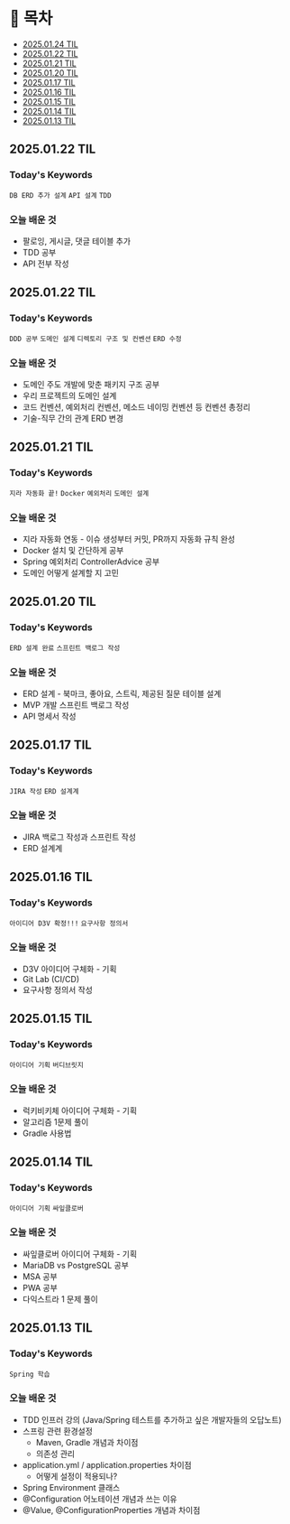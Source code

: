 # 📌 목차
- [2025.01.24 TIL](#20250124-til)
- [2025.01.22 TIL](#20250122-til)
- [2025.01.21 TIL](#20250121-til)
- [2025.01.20 TIL](#20250120-til)
- [2025.01.17 TIL](#20250117-til)
- [2025.01.16 TIL](#20250116-til)
- [2025.01.15 TIL](#20250115-til)
- [2025.01.14 TIL](#20250114-til)
- [2025.01.13 TIL](#20250113-til)

## 2025.01.22 TIL

### Today's Keywords

`DB ERD 추가 설계`
`API 설계`
`TDD`

### 오늘 배운 것

- 팔로잉, 게시글, 댓글 테이블 추가
- TDD 공부
- API 전부 작성

## 2025.01.22 TIL

### Today's Keywords

`DDD 공부`
`도메인 설계`
`디렉토리 구조 및 컨벤션`
`ERD 수정`

### 오늘 배운 것

- 도메인 주도 개발에 맞춘 패키지 구조 공부
- 우리 프로젝트의 도메인 설계
- 코드 컨벤션, 예외처리 컨벤션, 메소드 네이밍 컨벤션 등 컨벤션 총정리
- 기술-직무 간의 관계 ERD 변경

## 2025.01.21 TIL

### Today's Keywords

`지라 자동화 끝!` `Docker` `예외처리` `도메인 설계`

### 오늘 배운 것

- 지라 자동화 연동 - 이슈 생성부터 커밋, PR까지 자동화 규칙 완성
- Docker 설치 및 간단하게 공부
- Spring 예외처리 ControllerAdvice 공부
- 도메인 어떻게 설계할 지 고민

## 2025.01.20 TIL

### Today's Keywords

`ERD 설계 완료` `스프린트 백로그 작성`

### 오늘 배운 것

- ERD 설계 - 북마크, 좋아요, 스트릭, 제공된 질문 테이블 설계
- MVP 개발 스프린트 백로그 작성
- API 명세서 작성

## 2025.01.17 TIL

### Today's Keywords

`JIRA 작성` `ERD 설계계`

### 오늘 배운 것

- JIRA 백로그 작성과 스프린트 작성
- ERD 설계계

## 2025.01.16 TIL

### Today's Keywords

`아이디어 D3V 확정!!!` `요구사항 정의서`

### 오늘 배운 것

- D3V 아이디어 구체화 - 기획
- Git Lab (CI/CD)
- 요구사항 정의서 작성

## 2025.01.15 TIL

### Today's Keywords

`아이디어 기획` `버디브릿지`

### 오늘 배운 것

- 럭키비키체 아이디어 구체화 - 기획
- 알고리즘 1문제 풀이
- Gradle 사용법

## 2025.01.14 TIL

### Today's Keywords

`아이디어 기획` `싸잎클로버`

### 오늘 배운 것

- 싸잎클로버 아이디어 구체화 - 기획
- MariaDB vs PostgreSQL 공부
- MSA 공부
- PWA 공부
- 다익스트라 1 문제 풀이

## 2025.01.13 TIL

### Today's Keywords

`Spring 학습`

### 오늘 배운 것

- TDD 인프러 강의 (Java/Spring 테스트를 추가하고 싶은 개발자들의 오답노트)
- 스프링 관련 환경설정
    - Maven, Gradle 개념과 차이점
    - 의존성 관리
- application.yml / application.properties 차이점
    - 어떻게 설정이 적용되나?
- Spring Environment 클래스
- @Configuration 어노테이션 개념과 쓰는 이유
- @Value, @ConfigurationProperties 개념과 차이점
